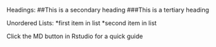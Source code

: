 Headings:
##This is a secondary heading
###This is a tertiary heading

Unordered Lists:
*first item in list
*second item in list

Click the MD button in Rstudio for a quick guide


